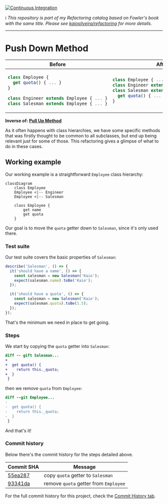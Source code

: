 [![Continuous Integration](https://github.com/kaiosilveira/push-down-method-refactoring/actions/workflows/ci.yml/badge.svg)](https://github.com/kaiosilveira/push-down-method-refactoring/actions/workflows/ci.yml)

ℹ️ _This repository is part of my Refactoring catalog based on Fowler's book with the same title. Please see [kaiosilveira/refactoring](https://github.com/kaiosilveira/refactoring) for more details._

---

# Push Down Method

<table>
<thead>
<th>Before</th>
<th>After</th>
</thead>
<tbody>
<tr>
<td>

```typescript
class Employee {
  get quota() { ... }
}

class Engineer extends Employee { ... }
class Salesman extends Employee { ... }
```

</td>

<td>

```javascript
class Employee { ... }
class Engineer extends Employee { ... }
class Salesman extends Employee {
  get quota() { ... }
}
```

</td>
</tr>
</tbody>
</table>

**Inverse of: [Pull Up Method](https://github.com/kaiosilveira/pull-up-method-refactoring)**

As it often happens with class hierarchies, we have some specific methods that was firstly thought to be common to all subclasses, but end up being relevant just for some of those. This refactoring gives a glimpse of what to do in these cases.

## Working example

Our working example is a straightforward `Employee` class hierarchy:

```mermaid
classDiagram
    class Employee
    Employee <|-- Engineer
    Employee <|-- Salesman

    class Employee {
        get name
        get quota
    }
```

Our goal is to move the `quota` getter down to `Salesman`, since it's only used there.

### Test suite

Our test suite covers the basic properties of `Salesman`:

```javascript
describe('Salesman', () => {
  it('should have a name', () => {
    const salesman = new Salesman('Kaio');
    expect(salesman.name).toBe('Kaio');
  });

  it('should have a quota', () => {
    const salesman = new Salesman('Kaio');
    expect(salesman.quota).toBe(1.5);
  });
});
```

That's the minimum we need in place to get going.

### Steps

We start by copying the `quota` getter into `Salesman`:

```diff
diff -- gift Salesman...
+
+  get quota() {
+    return this._quota;
+  }
 }
```

then we remove `quota` from `Employee`:

```diff
diff --git Employee...
-
-  get quota() {
-    return this._quota;
-  }
 }
```

And that's it!

### Commit history

Below there's the commit history for the steps detailed above.

| Commit SHA                                                                                                              | Message                               |
| ----------------------------------------------------------------------------------------------------------------------- | ------------------------------------- |
| [55ea287](https://github.com/kaiosilveira/push-down-method-refactoring/commit/55ea287edd9cc5439ac754ef648482937557fcbe) | copy `quota` getter to `Salesman`     |
| [93341da](https://github.com/kaiosilveira/push-down-method-refactoring/commit/93341da4e3334773aa6b50c9241550e716bd62d5) | remove `quota` getter from `Employee` |

For the full commit history for this project, check the [Commit History tab](https://github.com/kaiosilveira/push-down-method-refactoring/commits/main).
